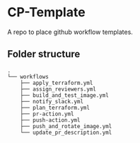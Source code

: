 # CP-Template
A repo to place github workflow templates.

## Folder structure
```
.
└── workflows
    ├── apply_terraform.yml
    ├── assign_reviewers.yml
    ├── build_and_test_image.yml
    ├── notify_slack.yml
    ├── plan_terraform.yml
    ├── pr-action.yml
    ├── push-action.yml
    ├── push_and_rotate_image.yml
    └── update_pr_description.yml
```
